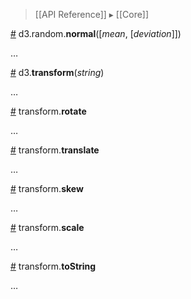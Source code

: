 > [[API Reference]] ▸ [[Core]]

<a name="d3_random_normal" href="#wiki-d3_random_normal">#</a> d3.random.<b>normal</b>([<i>mean</i>, [<i>deviation</i>]])

…

<a name="d3_transform" href="#wiki-d3_transform">#</a> d3.<b>transform</b>(<i>string</i>)

…

<a name="transform_rotate" href="#wiki-transform_rotate">#</a> transform.<b>rotate</b>

…

<a name="transform_translate" href="#wiki-transform_translate">#</a> transform.<b>translate</b>

…

<a name="transform_skew" href="#wiki-transform_skew">#</a> transform.<b>skew</b>

…


<a name="transform_scale" href="#wiki-transform_scale">#</a> transform.<b>scale</b>

…

<a name="transform_toString" href="#wiki-transform_toString">#</a> transform.<b>toString</b>

…
